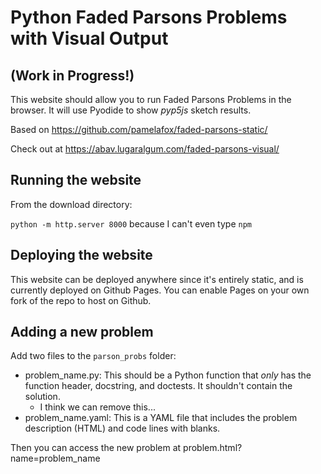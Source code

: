# Python Faded Parsons Problems with Visual Output 
## (Work in Progress!)

This website should allow you to run Faded Parsons Problems in the browser.
It will use Pyodide to show *pyp5js* sketch results.

Based on https://github.com/pamelafox/faded-parsons-static/

Check out at https://abav.lugaralgum.com/faded-parsons-visual/

## Running the website

From the download directory:

`python -m http.server 8000`  because I can't even type `npm`

## Deploying the website

This website can be deployed anywhere since it's entirely static, and is currently deployed on Github Pages. You can enable Pages on your own fork of the repo to host on Github.

## Adding a new problem

Add two files to the `parson_probs` folder:

* problem_name.py: This should be a Python function that _only_ has the function header, docstring, and doctests. It shouldn't contain the solution.
   -  I think we can remove this...
* problem_name.yaml: This is a YAML file that includes the problem description (HTML) and code lines with blanks.

Then you can access the new problem at problem.html?name=problem_name
